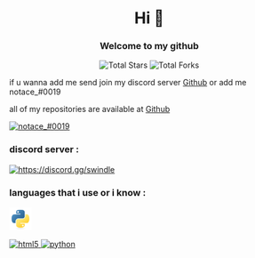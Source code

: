 <h1 align="center">Hi 👋</h1>
<h3 align="center">Welcome to my github</h3>

<p align="center"> 
<img src="https://img.shields.io/badge/dynamic/json?&label=Total%20Stars&color=5c12df&style=flat&style=for-the-badge&query=%24.stars&url=https://api.github-star-counter.workers.dev/user/1df9-v" alt="Total Stars"></a>
<img src="https://img.shields.io/badge/dynamic/json?&label=Total%20Forks&color=5c12df&style=flat&style=for-the-badge&query=%24.forks&url=https://api.github-star-counter.workers.dev/user/1df9-v" alt="Total Forks"></a>
</p>

if u wanna add me send join my discord server [Github](https://discord.gg/swindle) or add me notace_#0019

all of my repositories are available at [Github](https://github.com/1DF9-v?tab=repositories)


[![notace_#0019](https://discord.c99.nl/widget/theme-1/475456425062301696.png)](https://discord.c99.nl/)

<h3 align="left">discord server : </h3>
<p align="left">
<a href="https://discord.gg/swindle" target="blank"><img align="center" src="https://raw.githubusercontent.com/rahuldkjain/github-profile-readme-generator/master/src/images/icons/Social/discord.svg" alt="https://discord.gg/swindle" height="30" width="40" /></a>
</p>

<h3 align="left">languages that i use or i know : </h3>
<p align="left"></a> <a href="https://www.python.org" target="_blank" rel="noreferrer"> <img src="https://raw.githubusercontent.com/devicons/devicon/master/icons/python/python-original.svg" alt="python" width="40" height="40"/> </a> </p>
<p align="left"> <a href="https://www.w3.org/html/" target="_blank" rel="noreferrer"> <img src="https://media.discordapp.net/attachments/953251628276928542/996780138903638037/kisspng-html-web-design-scalable-vector-graphics-world-wid-html5-icon-hd-5ab0c85c377aa0.0639325615215350682273.png?width=410&height=410" alt="html5" width="40" height="40"/> </a> <a href="https://nodejs.org/en/" target="_blank" rel="noreferrer"> <img src="https://media.discordapp.net/attachments/953251628276928542/996779771876880424/kisspng-node-js-javascript-database-mongodb-native-5acd4ebf888544.0283906415234044795592.png?width=682&height=682" alt="python" width="40" height="40"/> </a> </p>

